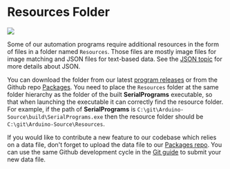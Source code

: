 # Resources Folder

[<img src="https://canary.discordapp.com/api/guilds/695809740428673034/widget.png?style=banner2">](https://discord.gg/cQ4gWxN)

Some of our automation programs require additional resources in the form of files in a folder named `Resources`. Those files are mostly image files for image matching and JSON files for text-based data. See the [JSON topic](JSON.md) for more details about JSON.

You can download the folder from our latest [program releases](https://github.com/PokemonAutomation/ComputerControl/releases) or from the Github repo [Packages](https://github.com/PokemonAutomation/Packages).
You need to place the `Resources` folder at the same folder hierarchy as the folder of the built **SerialPrograms** executable, so that when launching the executable it can correctly find the resource folder.
For example, if the path of **SerialPrograms** is `C:\git\Arduino-Source\build\SerialPrograms.exe` then the resource folder should be `C:\git\Arduino-Source\Resources`.

If you would like to contribute a new feature to our codebase which relies on a data file, don't forget to upload the data file to our [Packages repo](https://github.com/PokemonAutomation/Packages/tree/master/SerialPrograms/Resources). You can use the same Github development cycle in the [Git guide](Git.md) to submit your new data file.